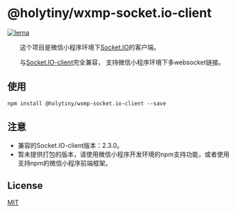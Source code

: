 
# @holytiny/wxmp-socket.io-client

[![lerna](https://img.shields.io/badge/maintained%20with-lerna-cc00ff.svg)](https://lerna.js.org/)

&emsp;&emsp;这个项目是微信小程序环境下[Socket.IO](http://github.com/socketio/socket.io)的客户端。

&emsp;&emsp;与[Socket.IO-client](https://socket.io/docs/client-api/)完全兼容，
支持微信小程序环境下多websocket链接。

## 使用
```$xslt
npm install @holytiny/wxmp-socket.io-client --save
```

## 注意

- 兼容的Socket.IO-client版本：2.3.0。
- 暂未提供打包的版本，请使用微信小程序开发环境的npm支持功能，或者使用支持npm的微信小程序前端框架。

## License

[MIT](/LICENSE)
